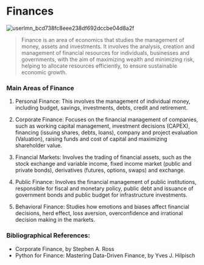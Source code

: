 # Finances

![userlmn_bcd738fc8eee238df692dccbe04d8a2f](https://github.com/user-attachments/assets/ca6e573a-8f1a-4dde-adf7-b728b22bf422)

> Finance is an area of ​​economics that studies the management of money, assets and investments. It involves the analysis, creation and management of financial resources for individuals, businesses and governments, with the aim of maximizing wealth and minimizing risk, helping to allocate resources efficiently, to ensure sustainable economic growth.

### Main Areas of Finance

1) Personal Finance: This involves the management of individual money, including budget, savings, investments, debts, credit and retirement.

2) Corporate Finance: Focuses on the financial management of companies, such as working capital management, investment decisions (CAPEX), financing (issuing shares, debts, loans), company and project evaluation (Valuation), raising funds and cost of capital and maximizing shareholder value.

3) Financial Markets: Involves the trading of financial assets, such as the stock exchange and variable income, fixed income market (public and private bonds), derivatives (futures, options, swaps) and exchange.

4) Public Finance: Involves the financial management of public institutions, responsible for fiscal and monetary policy, public debt and issuance of government bonds and public budget for infrastructure investments.

5) Behavioral Finance: Studies how emotions and biases affect financial decisions, herd effect, loss aversion, overconfidence and irrational decision making in the markets.

### Bibliographical References:
- Corporate Finance, by Stephen A. Ross
- Python for Finance: Mastering Data-Driven Finance, by Yves J. Hilpisch

